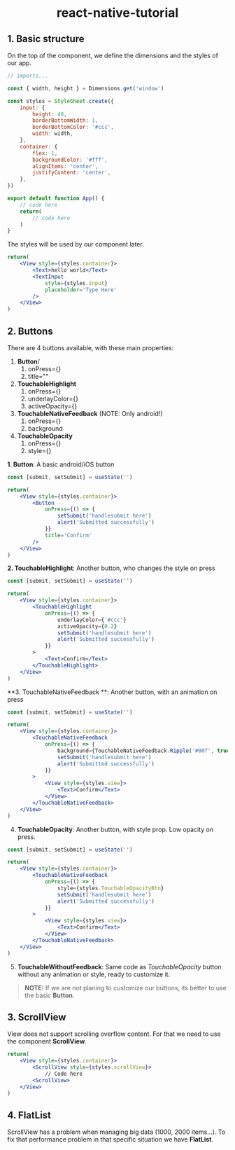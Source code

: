 <h1 align='center'>react-native-tutorial</h>


## 1. Basic structure

On the top of the component, we define the dimensions and the styles of our app.

```jsx
// imports...

const { width, height } = Dimensions.get('window')

const styles = StyleSheet.create({
    input: {
        height: 40,
        borderBottomWidth: 1,
        borderBottomColor: '#ccc',
        width: width,
    },
	container: {
		flex: 1,
		backgroundColor: '#fff',
		alignItems: 'center',
		justifyContent: 'center',
	},
})

export default function App() {
    // code here
    return(
    	// code here
    )
}
```



The styles will be used by our component later.

```jsx
return(
	<View style={styles.container}>
		<Text>hello world</Text>
		<TextInput
			style={styles.input}
			placeholder='Type Here'
		/>
	</View>
)
```





## 2. Buttons

There are 4 buttons available, with these main properties:

1. **Button**/
   1. onPress={}
   2. title=""
2. **TouchableHighlight**
   1. onPress={}
   2. underlayColor={}
   3. activeOpacity={}
3. **TouchableNativeFeedback**  (NOTE: Only android!)
   1. onPress={}
   2. background
4. **TouchableOpacity**
   1. onPress={}
   2. style={}





**1. Button**: A basic android/iOS button

````jsx
const [submit, setSubmit] = useState('')

return(
	<View style={styles.container}>
		<Button
			onPress={() => {
				setSubmit('handlesubmit here')
				alert('Submitted successfully')
			}}
            title='Confirm'
		/>
	</View>
)
````



**2. TouchableHighlight**: Another button, who changes the style on press

````jsx
const [submit, setSubmit] = useState('')

return(
	<View style={styles.container}>
		<TouchableHighlight
			onPress={() => {
                underlayColor={'#ccc'}
                activeOpacity={0.2}
				setSubmit('handlesubmit here')
				alert('Submitted successfully')
			}}
		>
        	<Text>Confirm</Text>
        </TouchableHighlight>
	</View>
)
````



**3. TouchableNativeFeedback **: Another button, with an animation on press

````jsx
const [submit, setSubmit] = useState('')

return(
	<View style={styles.container}>
		<TouchableNativeFeedback
			onPress={() => {
				background={TouchableNativeFeedback.Ripple('#00f', true)}
				setSubmit('handlesubmit here')
				alert('Submitted successfully')
			}}
        >
            <View style={styles.view}>
                <Text>Confirm</Text>
            </View>
        </TouchableNativeFeedback>
	</View>
)
````



4. **TouchableOpacity**: Another button, with style prop. Low opacity on press.

````jsx
const [submit, setSubmit] = useState('')

return(
	<View style={styles.container}>
		<TouchableNativeFeedback
			onPress={() => {
				style={styles.TouchableOpacityBtn}
				setSubmit('handlesubmit here')
				alert('Submitted successfully')
			}}
        >
            <View style={styles.view}>
                <Text>Confirm</Text>
            </View>
        </TouchableNativeFeedback>
	</View>
)
````



5. **TouchableWithoutFeedback**: Same code as *TouchableOpacity* button without any animation or style, ready to customize it.



> **NOTE:** If we are not planing to customize our buttons, its better to use the basic **Button**.





## 3. ScrollView

View does not support scrolling overflow content. For that we need to use the component **ScrollView**.

````jsx
return(
	<View style={styles.container}>
		<ScrollView style={styles.scrollView}>
			// Code here
		<ScrollView>
	</View>
)
````



## 4. FlatList

ScrollView has a problem when managing big data (1000, 2000 items...). To fix that performance problem in that specific situation we have **FlatList**.